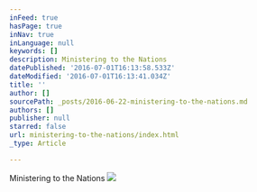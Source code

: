 ```yaml
---
inFeed: true
hasPage: true
inNav: true
inLanguage: null
keywords: []
description: Ministering to the Nations
datePublished: '2016-07-01T16:13:58.533Z'
dateModified: '2016-07-01T16:13:41.034Z'
title: ''
author: []
sourcePath: _posts/2016-06-22-ministering-to-the-nations.md
authors: []
publisher: null
starred: false
url: ministering-to-the-nations/index.html
_type: Article

---
```

Ministering to the Nations
![](https://the-grid-user-content.s3-us-west-2.amazonaws.com/3a663167-4d2a-42e6-8b57-96914394d7e9.jpg)